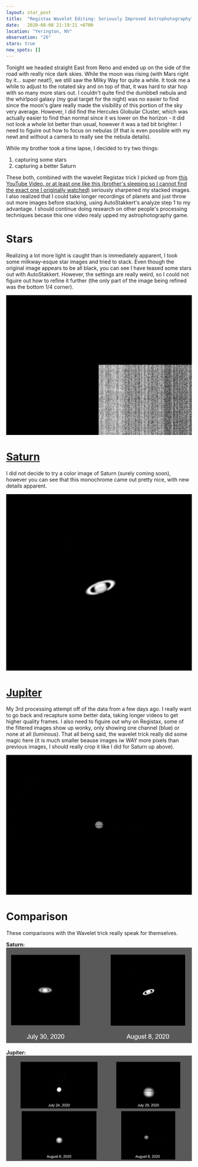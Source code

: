 ```yaml
---
layout: star_post
title:  "Registax Wavelet Editing: Seriously Improved Astrophotography"
date:   2020-08-08 21:19:21 +0700
location: "Yerington, NV"
observation: "26"
stars: true
new_spots: []
---
```


Tonight we headed straight East from Reno and ended up on the side of the road with really nice dark skies. While the moon was rising (with Mars right by it... super neat!), we still saw the Milky Way for quite a while. It took me a while to adjust to the rotated sky and on top of that, it was hard to star hop with so many more stars out. I couldn't quite find the dumbbell nebula and the whirlpool galaxy (my goal target for the night) was no easier to find since the moon's glare really made the visibility of this portion of the sky very average. However, I did find the Hercules Globular Cluster, which was actually easier to find than normal since it ws lower on the horizon - it did not look a whole lot better than usual, however it was a tad bit brighter. I need to figuire out how to focus on nebulas (if that is even possible with my newt and without a camera to really see the nebula details). 

While my brother took a time lapse, I decided to try two things:

1. capturing some stars
2. capturing a better Saturn

These both, combined with the wavelet Registax trick I picked up from [this YouTube Video, or at least one like this (brother's sleeping so I cannot find the exact one I originally watched)](https://www.youtube.com/watch?v=bPGPBshaGrg) seriously sharpened my stacked images. I also realized that I could take longer recordings of planets and just throw out more images before stacking, using AutoStakkert's analyze step 1 to my advantage. I should continue doing research on other people's processing techniques becase this one video realy upped my astrophotography game.

# Stars

Realizing a lot more light is caught than is immediately apparent, I took some milkway-esque star images and tried to stack. Even though the original image appears to be all black, you can see I have teased some stars out with AutoStakkert. However, the settings are really weird, so I could not figuire out how to refine it further (the only part of the image being refined was the bottom 1/4 corner). 

![stars](assets/images/stars_stack_1_8_8_20.png)

# [Saturn](Saturn)

I did not decide to try a color image of Saturn (surely coming soon), however you can see that this monochrome came out pretty nice, with new details apparent.

![Saturn](assets/images/saturn_3_8_8_20.png)

# [Jupiter](Jupiter)

My 3rd processing attempt off of the data from a few days ago. I really want to go back and recapture some better data, taking longer videos to get higher quality frames. I also need to figuire out why on Registax, some of the filtered images show up wonky, only showing one channel (blue) or none at all (luminous). That all being said, the wavelet trick really did some magic here (it is much smaller beause images iw WAY more pixels than previous images, I should really crop it like I did for Saturn up above).

![Jupiter](assets/images/jupiter_4_8_8_20.png)

# Comparison

These comparisons with the Wavelet trick really speak for themselves.

**Saturn:**
![comparison](assets/images/Saturn_comparison_8_8_20.png)

**Jupiter:**
![comparison](assets/images/Jupiter_comparison_8_8_20.png)
